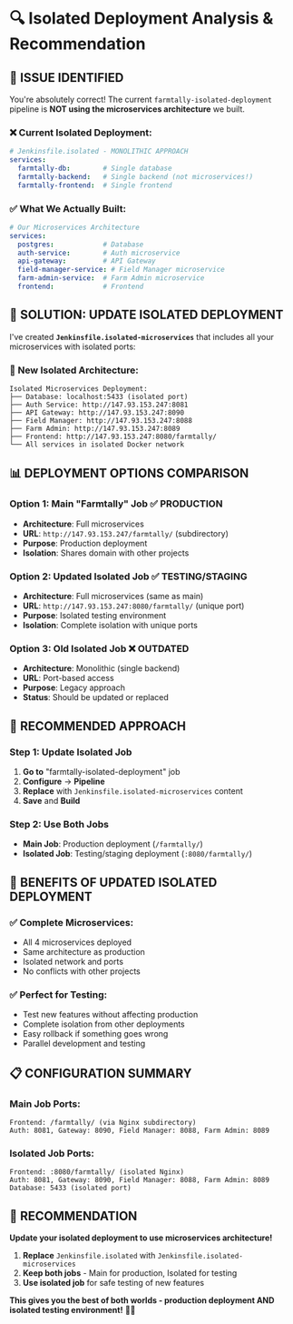 # 🔍 Isolated Deployment Analysis & Recommendation

## 🚨 **ISSUE IDENTIFIED**

You're absolutely correct! The current `farmtally-isolated-deployment` pipeline is **NOT using the microservices architecture** we built. 

### **❌ Current Isolated Deployment:**
```yaml
# Jenkinsfile.isolated - MONOLITHIC APPROACH
services:
  farmtally-db:        # Single database
  farmtally-backend:   # Single backend (not microservices!)
  farmtally-frontend:  # Single frontend
```

### **✅ What We Actually Built:**
```yaml
# Our Microservices Architecture
services:
  postgres:            # Database
  auth-service:        # Auth microservice
  api-gateway:         # API Gateway
  field-manager-service: # Field Manager microservice
  farm-admin-service:  # Farm Admin microservice
  frontend:            # Frontend
```

## 🎯 **SOLUTION: UPDATE ISOLATED DEPLOYMENT**

I've created **`Jenkinsfile.isolated-microservices`** that includes all your microservices with isolated ports:

### **🔧 New Isolated Architecture:**
```
Isolated Microservices Deployment:
├── Database: localhost:5433 (isolated port)
├── Auth Service: http://147.93.153.247:8081
├── API Gateway: http://147.93.153.247:8090  
├── Field Manager: http://147.93.153.247:8088
├── Farm Admin: http://147.93.153.247:8089
├── Frontend: http://147.93.153.247:8080/farmtally/
└── All services in isolated Docker network
```

## 📊 **DEPLOYMENT OPTIONS COMPARISON**

### **Option 1: Main "Farmtally" Job** ✅ PRODUCTION
- **Architecture**: Full microservices
- **URL**: `http://147.93.153.247/farmtally/` (subdirectory)
- **Purpose**: Production deployment
- **Isolation**: Shares domain with other projects

### **Option 2: Updated Isolated Job** ✅ TESTING/STAGING
- **Architecture**: Full microservices (same as main)
- **URL**: `http://147.93.153.247:8080/farmtally/` (unique port)
- **Purpose**: Isolated testing environment
- **Isolation**: Complete isolation with unique ports

### **Option 3: Old Isolated Job** ❌ OUTDATED
- **Architecture**: Monolithic (single backend)
- **URL**: Port-based access
- **Purpose**: Legacy approach
- **Status**: Should be updated or replaced

## 🚀 **RECOMMENDED APPROACH**

### **Step 1: Update Isolated Job**
1. **Go to** "farmtally-isolated-deployment" job
2. **Configure** → **Pipeline**
3. **Replace** with `Jenkinsfile.isolated-microservices` content
4. **Save** and **Build**

### **Step 2: Use Both Jobs**
- **Main Job**: Production deployment (`/farmtally/`)
- **Isolated Job**: Testing/staging deployment (`:8080/farmtally/`)

## 🎯 **BENEFITS OF UPDATED ISOLATED DEPLOYMENT**

### **✅ Complete Microservices:**
- All 4 microservices deployed
- Same architecture as production
- Isolated network and ports
- No conflicts with other projects

### **✅ Perfect for Testing:**
- Test new features without affecting production
- Complete isolation from other deployments
- Easy rollback if something goes wrong
- Parallel development and testing

## 📋 **CONFIGURATION SUMMARY**

### **Main Job Ports:**
```
Frontend: /farmtally/ (via Nginx subdirectory)
Auth: 8081, Gateway: 8090, Field Manager: 8088, Farm Admin: 8089
```

### **Isolated Job Ports:**
```
Frontend: :8080/farmtally/ (isolated Nginx)
Auth: 8081, Gateway: 8090, Field Manager: 8088, Farm Admin: 8089
Database: 5433 (isolated port)
```

## 🎉 **RECOMMENDATION**

**Update your isolated deployment to use microservices architecture!**

1. **Replace** `Jenkinsfile.isolated` with `Jenkinsfile.isolated-microservices`
2. **Keep both jobs** - Main for production, Isolated for testing
3. **Use isolated job** for safe testing of new features

**This gives you the best of both worlds - production deployment AND isolated testing environment!** 🚀🌾